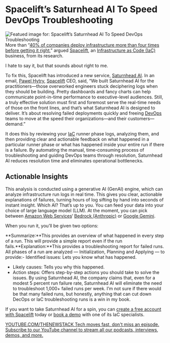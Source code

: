 # Spacelift’s Saturnhead AI To Speed DevOps Troubleshooting
![Featued image for: Spacelift’s Saturnhead AI To Speed DevOps Troubleshooting](https://cdn.thenewstack.io/media/2025/04/5a301087-spacelift-2-1024x683.png)
More than “[40% of companies deploy infrastructure more than four times before getting it right](https://learn.spacelift.io/the-infrastructure-automation-report-2025),” argued [Spacelift](https://docs.google.com/document/u/0/d/1wKhHoyU1fFE75F2WB-3wIx2dzR8LI0gvjzVRc6KR6FI/edit), an [Infrastructure as Code (IaC)](https://thenewstack.io/infrastructure-as-code-the-ultimate-guide/) business, from its research.

I hate to say it, but that sounds about right to me.

To fix this, Spacelift has introduced a new service, [Saturnhead AI](https://spacelift.io/blog/introducing-saturnhead-ai). In an email, [Pawel Hytry](https://www.linkedin.com/in/hytry/), [Spacelift](https://thenewstack.io/spacelift-scales-legacy-automation-terraform-first-ansible-next/) CEO, said, “We built Saturnhead AI for the practitioners—those overworked engineers stuck deciphering logs when they should be building. Pretty dashboards and fancy charts can help communicate point-in-time performance to executive-level audiences. Still, a truly effective solution must first and foremost serve the real-time needs of those on the front lines, and that’s what Saturnhead AI is designed to deliver. It’s about resolving failed deployments quickly and freeing [DevOps](https://thenewstack.io/introduction-to-devops/) teams to move at the speed their organizations—and their customers—demand.”

It does this by reviewing your [IaC](https://thenewstack.io/introduction-to-infrastructure-as-code/) runner phase logs, analyzing them, and then providing clear and actionable feedback on what happened in a particular runner phase or what has happened inside your entire run if there is a failure. By automating the manual, time-consuming process of troubleshooting and guiding DevOps teams through resolution, Saturnhead AI reduces resolution time and eliminates operational bottlenecks.

## Actionable Insights
This analysis is conducted using a generative AI (GenAI) engine, which can analyze infrastructure run logs in real time. This gives you clear, actionable explanations of failures, turning hours of log sifting by hand into seconds of instant insight. Which AI? That’s up to you. You can feed your data into your choice of large language model (LLM). At the moment, you can pick between [Amazon Web Services](https://aws.amazon.com/?utm_content=inline+mention)‘ [Bedrock (Anthropic)](https://aws.amazon.com/bedrock/claude/) or [Google Gemini](https://gemini.google.com/).

When you run it, you’ll be given two options:

**Summarize:**This provides an overview of what happened in every step of a run. This will provide a simple report even if the run fails.**Explanation:**This provides a troubleshooting report for failed runs. All phases of a run are analyzed — Initialization, Planning and Applying — to provide:- Identified issues: Lets you know what has happened.
- Likely causes: Tells you why this happened.
- Action steps: Offers step-by-step actions you should take to solve the issues.
By using Saturnhead AI, the company claims that, even for a modest 5 percent run failure rate, Saturnhead AI will eliminate the need to troubleshoot 1,000+ failed runs per week. I’m not sure if there would be that many failed runs, but honestly, anything that can cut down DecOps or IaC troubleshooting runs is a win in my book.

If you want to take Saturnhead AI for a spin, you can [create a free account with Spacelift](https://spacelift.io/free-trial) today or [book a demo](https://spacelift.io/schedule-demo) with one of its IaC specialists.

[
YOUTUBE.COM/THENEWSTACK
Tech moves fast, don't miss an episode. Subscribe to our YouTube
channel to stream all our podcasts, interviews, demos, and more.
](https://youtube.com/thenewstack?sub_confirmation=1)